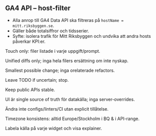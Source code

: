 ## GA4 API – host‑filter

- Alla anrop till GA4 Data API ska filtreras på `hostName = mitt.riksbyggen.se`.
- Gäller både totalsiffror och tidsserier.
- Syfte: isolera trafik för Mitt Riksbyggen och undvika att andra hosts påverkar KPI:er.

Touch only: filer listade i varje uppgift/prompt.

Unified diffs only; inga hela filers ersättning om inte nyskap.

Smallest possible change; inga orelaterade refactors.

Leave TODO if uncertain; stop.

Keep public APIs stable.

UI är single source of truth för datakälla; inga server-overrides.

Ändra inte configs/linters/CI utan explicit tillåtelse.

Timezone konsistens: alltid Europe/Stockholm i BQ & i API-range.

Labela källa på varje widget och visa explainer.
